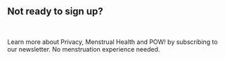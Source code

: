 ## Not ready to sign up?

<br />

Learn more about Privacy, Menstrual Health and POW! by subscribing to our newsletter. No menstruation experience needed.
